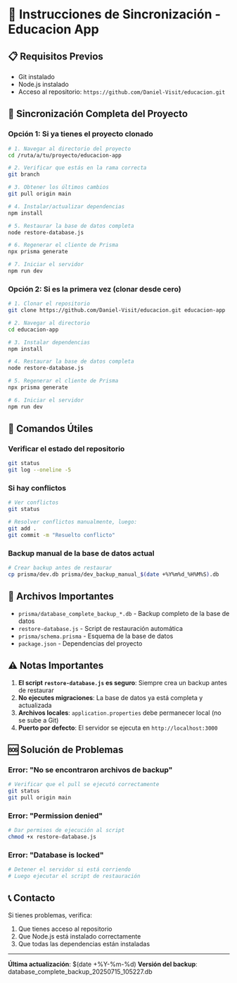 # 🔄 Instrucciones de Sincronización - Educacion App

## 📋 Requisitos Previos
- Git instalado
- Node.js instalado
- Acceso al repositorio: `https://github.com/Daniel-Visit/educacion.git`

## 🚀 Sincronización Completa del Proyecto

### Opción 1: Si ya tienes el proyecto clonado

```bash
# 1. Navegar al directorio del proyecto
cd /ruta/a/tu/proyecto/educacion-app

# 2. Verificar que estás en la rama correcta
git branch

# 3. Obtener los últimos cambios
git pull origin main

# 4. Instalar/actualizar dependencias
npm install

# 5. Restaurar la base de datos completa
node restore-database.js

# 6. Regenerar el cliente de Prisma
npx prisma generate

# 7. Iniciar el servidor
npm run dev
```

### Opción 2: Si es la primera vez (clonar desde cero)

```bash
# 1. Clonar el repositorio
git clone https://github.com/Daniel-Visit/educacion.git educacion-app

# 2. Navegar al directorio
cd educacion-app

# 3. Instalar dependencias
npm install

# 4. Restaurar la base de datos completa
node restore-database.js

# 5. Regenerar el cliente de Prisma
npx prisma generate

# 6. Iniciar el servidor
npm run dev
```

## 🔧 Comandos Útiles

### Verificar el estado del repositorio
```bash
git status
git log --oneline -5
```

### Si hay conflictos
```bash
# Ver conflictos
git status

# Resolver conflictos manualmente, luego:
git add .
git commit -m "Resuelto conflicto"
```

### Backup manual de la base de datos actual
```bash
# Crear backup antes de restaurar
cp prisma/dev.db prisma/dev_backup_manual_$(date +%Y%m%d_%H%M%S).db
```

## 📁 Archivos Importantes

- `prisma/database_complete_backup_*.db` - Backup completo de la base de datos
- `restore-database.js` - Script de restauración automática
- `prisma/schema.prisma` - Esquema de la base de datos
- `package.json` - Dependencias del proyecto

## ⚠️ Notas Importantes

1. **El script `restore-database.js` es seguro**: Siempre crea un backup antes de restaurar
2. **No ejecutes migraciones**: La base de datos ya está completa y actualizada
3. **Archivos locales**: `application.properties` debe permanecer local (no se sube a Git)
4. **Puerto por defecto**: El servidor se ejecuta en `http://localhost:3000`

## 🆘 Solución de Problemas

### Error: "No se encontraron archivos de backup"
```bash
# Verificar que el pull se ejecutó correctamente
git status
git pull origin main
```

### Error: "Permission denied"
```bash
# Dar permisos de ejecución al script
chmod +x restore-database.js
```

### Error: "Database is locked"
```bash
# Detener el servidor si está corriendo
# Luego ejecutar el script de restauración
```

## 📞 Contacto
Si tienes problemas, verifica:
1. Que tienes acceso al repositorio
2. Que Node.js está instalado correctamente
3. Que todas las dependencias están instaladas

---
**Última actualización**: $(date +%Y-%m-%d)
**Versión del backup**: database_complete_backup_20250715_105227.db 